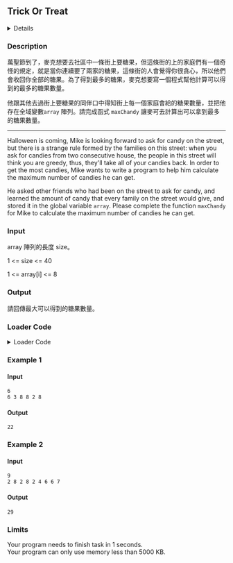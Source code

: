 ## Trick Or Treat
<details>
<summary>Details</summary>

Level: Medium  
Tags: Recursive  
Problem ID: [_NfiMSsm_48H](https://ckj.imslab.org/#/problems/_NfiMSsm_48H)  
</details>

### Description
萬聖節到了，麥克想要去社區中一條街上要糖果，但這條街的上的家庭們有一個奇怪的規定，就是當你連續要了兩家的糖果，這條街的人會覺得你很貪心，所以他們會收回你全部的糖果。為了得到最多的糖果，麥克想要寫一個程式幫他計算可以得到的最多的糖果數量。

他跟其他去過街上要糖果的同伴口中得知街上每一個家庭會給的糖果數量，並把他存在全域變數`array` 陣列。請完成函式 `maxChandy` 讓麥可去計算出可以拿到最多的糖果數量。



---

Halloween is coming, Mike is looking forward to ask for candy on the street, but there is a strange rule formed by the families on this street: when you ask for candies from two consecutive house, the people in this street will think you are greedy, thus, they'll take all of your candies back. In order to get the most candies, Mike wants to write a program to help him calculate the maximum number of candies he can get.

He asked other friends who had been on the street to ask for candy, and learned the amount of candy that every family on the street would give, and stored it in the global variable `array`. Please complete the function `maxChandy` for Mike to calculate the maximum number of candies he can get.


### Input
array 陣列的長度 size。
1 <= size <= 40
1 <= array[i]  <= 8
### Output
請回傳最大可以得到的糖果數量。

### Loader Code
<details>
<summary>Loader Code</summary>

```c
#include<stdio.h>
#include<stdlib.h>
int array[1500];
int maxChandy( int size) ;
int main() {
    int size = 0;
    scanf("%d", &size);
    for(int i = 0 ; i < size; ++i) {
        scanf("%d", &array[i]);
    }
    printf("%d\n", maxChandy( size));
    return 0;
}
```
</details>


### Example 1
#### Input
```
6
6 3 8 8 2 8

```
#### Output
```
22

```

### Example 2
#### Input
```
9
2 8 2 8 2 4 6 6 7

```
#### Output
```
29

```

### Limits
Your program needs to finish task in 1 seconds.  
Your program can only use memory less than 5000 KB.  
